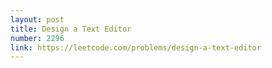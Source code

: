 ```yaml
---
layout: post
title: Design a Text Editor
number: 2296
link: https://leetcode.com/problems/design-a-text-editor
---
```

